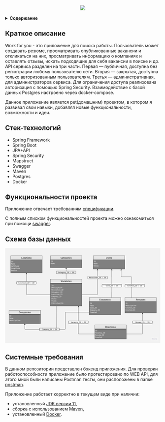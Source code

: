 
<!-- PROJECT LOGO -->
<br />
<div align="center">
  <a href="https://github.com/github_username/repo_name">
   <img src="https://x-lines.ru/letters/i/cyrillicscript/1533/01011e/60/0/k7zzr43yc3zzred3p74o.png">


  </a>

  <p align="center">
  </p>
</div>


</details>
<details><summary><b>Содержание</b></summary>
  
    1. Краткое описание
    2. Стек-технологий
    3. Функциональности проекта
    4. Схема базы данных
    5. Системные требования
    
</details>


## Краткое описание

Work for you - это приложение для поиска работы. Пользователь может создавать резюме, просматривать опубликованные вакансии и откликаться на них, просматривать информацию о компаниях и оставлять отзывы, искать подходящие для себя вакансии в поиске и др. API сервиса разделен на три части. Первая — публичная, доступна без регистрации любому пользователю сети. Вторая — закрытая, доступна только авторизованным пользователям. Третья — административная, для администраторов сервиса. Для ограничения доступа реализована авторизация с помощью Spring Security. Взаимодействие с базой данных Postgres настроено через docker-compose.

Данное приложение является pet(домашним) проектом, в котором я развивал свои навыки, добавлял новые функциональности, возможности и идеи. 

## Стек-технологий

* Spring Framework
* Spring Boot
* JPA+API
* Spring Security
* Mapstruct
* Swagger
* Maven
* Postgres
* Docker

## Функциональности проекта
Приложение отвечает требованиям [спецификации](./work-for-you-spec.json).

С полным списком функциональностей проекта можно ознакомиться при помощи [swagger](https://editor-next.swagger.io).

## Схема базы данных
![Work-for-you Data Base diagram](https://github.com/DmitreeV/java-work-for-you/blob/add-improvements/image/db%20diagram%20workforyou.jpg)

## Системные требования

В данном репозитории представлен бэкенд приложения. Для проверки работоспособности приложение было протестировано по WEB API, для этого мной были написаны Postman тесты, они расположены в папке [postman](./postman/).

Приложение работает корректно в текущем виде при наличии:

- установленный [JDK версии 11](https://docs.aws.amazon.com/corretto/),
- сборка с использованием [Maven](https://maven.apache.org/),
- установленный [Docker](https://www.docker.com/products/docker-desktop/).
